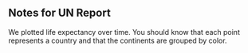 ## Notes for UN Report

We plotted life expectancy over time. You should know that each point represents a country and that the continents are grouped by color.